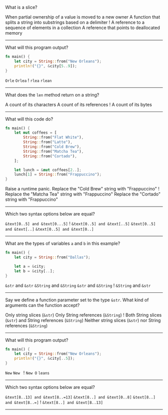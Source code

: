 What is a slice?

When partial ownership of a value is moved to a new owner
A function that splits a string into substrings based on a delimiter
! A reference to a sequence of elements in a collection
A reference that points to deallocated memory

---

What will this program output?

```rust
fn main() {
    let city = String::from("New Orleans");
    println!("{}", &city[5..9]);
}
```

`Orle`
`Orlea`
! `rlea`
`rlean`

---

What does the `len` method return on a string?

A count of its characters
A count of its references
! A count of its bytes

---

What will this code do?

```rust
fn main() {
    let mut coffees = [
        String::from("Flat White"),
        String::from("Latte"),
        String::from("Cold Brew"),
        String::from("Matcha Tea"),
        String::from("Cortado"),
    ];

    let lunch = &mut coffees[2..];
    lunch[1] = String::from("Frappuccino");
}

```

Raise a runtime panic.
Replace the "Cold Brew" string with "Frappuccino"
! Replace the "Matcha Tea" string with "Frappuccino"
Replace the "Cortado" string with "Frappuccino"

---

Which two syntax options below are equal?

`&text[0..5] and &text[0...5]`
! `&text[0..5] and &text[..5]`
`&text[0..5] and &text[..]`
`&text[0..5] and &text[0..]`

---

What are the types of variables `a` and `b` in this example?

```rust
fn main() {
    let city = String::from("Dallas");

    let a = &city;
    let b = &city[..];
}
```

`&str` and `&str`
`&String` and `&String`
`&str` and `&String`
! `&String` and `&str`

---

Say we define a function parameter set to the type `&str`. What kind of arguments can the function accept?

Only string slices (`&str`)
Only String references (`&String`)
! Both String slices (`&str`) and String references (`&String`)
Neither string slices (`&str`) nor String references (`&String`)

---

What will this program output?

```rust
fn main() {
    let city = String::from("New Orleans");
    println!("{}", &city[..5]);
}

```

`New`
`New `
! `New O`
`leans`

---

Which two syntax options below are equal?

`&text[8..13] and &text[8..=13]`
`&text[8..] and &text[0..8]`
`&text[8..] and &text[8..=]`
! `&text[8..] and &text[8..13]`

---
